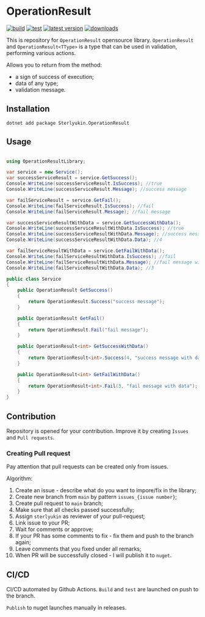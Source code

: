 # OperationResult

[![build](https://github.com/sterlyukin/OperationResult/actions/workflows/build.yml/badge.svg)](https://github.com/sterlyukin/OperationResult/actions/workflows/build.yml)
[![test](https://github.com/sterlyukin/OperationResult/actions/workflows/test.yml/badge.svg)](https://github.com/sterlyukin/OperationResult/actions/workflows/test.yml)
[![latest version](https://img.shields.io/nuget/v/Sterlyukin.OperationResult)](https://www.nuget.org/packages/Sterlyukin.OperationResult)
[![downloads](https://img.shields.io/nuget/dt/Sterlyukin.OperationResult)](https://www.nuget.org/packages/Sterlyukin.OperationResult)

This is repository for `OperationResult` opensource library.
`OperationResult` and `OperationResult<TType>` is a type that can be used in validation, performing various actions.

Allows you to return from the method:
- a sign of success of execution;
- data of any type;
- validation message.

## Installation

```
dotnet add package Sterlyukin.OperationResult
```

## Usage

```csharp

using OperationResultLibrary;

var service = new Service();
var successServiceResult = service.GetSuccess();
Console.WriteLine(successServiceResult.IsSuccess); //true
Console.WriteLine(successServiceResult.Message); //success message

var failServiceResult = service.GetFail();
Console.WriteLine(failServiceResult.IsSuccess); //fail
Console.WriteLine(failServiceResult.Message); //fail message

var successServiceResultWithData = service.GetSuccessWithData();
Console.WriteLine(successServiceResultWithData.IsSuccess); //true
Console.WriteLine(successServiceResultWithData.Message); //success message with data
Console.WriteLine(successServiceResultWithData.Data); //4

var failServiceResultWithData = service.GetFailWithData();
Console.WriteLine(failServiceResultWithData.IsSuccess); //fail
Console.WriteLine(failServiceResultWithData.Message); //fail message with data
Console.WriteLine(failServiceResultWithData.Data); //3

public class Service
{
    public OperationResult GetSuccess()
    {
        return OperationResult.Success("success message");
    }

    public OperationResult GetFail()
    {
        return OperationResult.Fail("fail message");
    }

    public OperationResult<int> GetSuccessWithData()
    {
        return OperationResult<int>.Success(4, "success message with data");
    }

    public OperationResult<int> GetFailWithData()
    {
        return OperationResult<int>.Fail(3, "fail message with data");
    }
}

```

## Contribution

Repository is opened for your contribution.
Improve it by creating `Issues` and `Pull requests`.

### Creating Pull request

Pay attention that pull requests can be created only from issues.

Algorithm:

1) Create an issue - describe what do you want to impore/fix in the library;
2) Create new branch from `main` by pattern `issues_{issue number}`;
3) Create pull request to `main` branch;
4) Make sure that all checks passed successfully;
5) Assign `sterlyukin` as reviewer of your pull-request;
6) Link issue to your PR;
7) Wait for comments or approve;
8) If your PR has some comments to fix - fix them and push to the branch again;
9) Leave comments that you fixed under all remarks;
10) When PR will be successfully closed - I will publish it to `nuget`.

## CI/CD

CI/CD automated by Github Actions.
`Build` and `test` are launched  on push to the branch.

`Publish` to nuget launches manually in releases.
